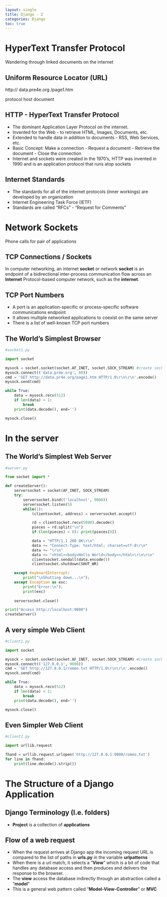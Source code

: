 ```yaml
---
layout: single
title: Django - 2
categories: Django
toc: true
---
```

# HyperText Transfer Protocol

Wandering through linked documents on the internet

## Uniform Resource Locator (URL)

  http://     data.pre4e.org       /page1.htm

protocol            host              document

## HTTP - HyperText Transfer Protocol

- The dominant Application Layer Protocol on the internet.
- Invented for the Web - to retrieve HTML, Images, Documents, etc.
- Extended to handle data in addition to documents - RSS, Web Services, etc.
- Basic Concept: Make a connection - Request a document - Retrieve the document - Close the connection
- Internet and sockets were created in the 1970’s, HTTP was invented in 1990 and is an application protocol that runs atop sockets

## Internet Standards

- The standards for all of the internet protocols (inner workings) are developed by an organization
- Internet Engineering Task Force (IETF)
- Standards are called “RFCs” - “Request for Comments”

# Network Sockets

Phone calls for pair of applications

## TCP Connections / Sockets

In computer networking, an internet **socket** or network **socket** is an endpoint of a bidirectional inter-process communication flow across an **Internet** Protocol-based computer network, such as the **internet**.

## TCP Port Numbers

- A port is an application-specific or process-specific software communications endpoint
- It allows multiple networked applications to coexist on the same server
- There is a list of well-known TCP port numbers

## The World’s Simplest Browser

```python
#socket1.py

import socket

mysock = socket.socket(socket.AF_INET, socket.SOCK_STREAM) #create socket
mysock.connect(('data.pr4e.org', 80))
cmd = 'GET http://data.pr4e.org/page1.htm HTTP/1.0\r\n\r\n'.encode()
mysock.send(cmd)

while True:
	data = mysock.recv(512)
	if len(data) < 1:
		break
	print(data.decode(), end='')

mysock.close()
```

# In the server

## The World’s Simplest Web Server

```python
#server.py

from socket import *

def createServer():
	serversocket = socket(AF_INET, SOCK_STREAM)
	try:
		serversocket.bind(('localhost', 9000))
		serversocket.listen(5)
		while(1):
			(clientsocket, address) = serversocket.accept()

			rd = clientsocket.recv(5000).decode()
			pieces = rd.split("\n")
			if (len(pieces) > 0): print(pieces[0])

			data = "HTTP/1.1 200 OK\r\n"
			data += "Connect-Type: text/html; charset=utf-8\r\n"
			data += "\r\n"
			data += "<html><body>Hello World</body></html>\r\n\r\n"
			clientsocket.sendall(data.encode())
			clientsocket.shutdown(SHUT_WR)

	except KeyboardInterrupt:
		print("\nShutting down...\n");
	except Exception as exc:
		print("Error:\n");
		print(exc)
	
	serversocket.close()

print("Access http://localhost:9000")
createServer()

```

## A very simple Web Client

```python
#client1.py

import socket

mysock = socket.socket(socket.AF_INET, socket.SOCK_STREAM) #create socket
mysock.connect(('127.0.0.1', 9000))
cmd = 'GET http://127.0.0.1/romeo.txt HTTP/1.0\r\n\r\n'.encode()
mysock.send(cmd)

while True:
	data = mysock.recv(512)
	if len(data) < 1:
		break
	print(data.decode(), end='')

mysock.close()
```

## Even Simpler Web Client

```python
#client2.py

import urllib.request

fhand = urllib.request.urlopen('http://127.0.0.1:9000/romeo.txt')
for line in fhand:
	print(line.decode().strip())
```


# The Structure of a Django Application

## Django Terminology (I.e. folders)

- **Project** is a collection of **applications**

## Flow of a web request

- When the request arrives at Django app the incoming request URL is compared to the list of paths in **urls.py** in the variable **urlpatterns**
- When there is a url match, it selects a “**View**” which is a bit of code that handles any database access and then produces and delivers the response to the browser.
- The **view** access the database indirectly through an abstraction called a “**model**”
- This is a general web pattern called “**Model-View-Controller**” or **MVC**
